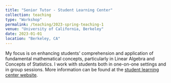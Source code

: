 ```yaml
---
title: "Senior Tutor - Student Learning Center"
collection: teaching
type: "Workshop"
permalink: /teaching/2023-spring-teaching-1
venue: "University of California, Berkeley"
date: 2023-01-01
location: "Berkeley, CA"
---
```


My focus is on enhancing students' comprehension and application of fundamental mathematical concepts, particularly in Linear Algebra and Concepts of Statistics. I work with students both in one-on-one settings and in group sessions. More information can be found at the [student learning center website](https://slc.berkeley.edu/home).
